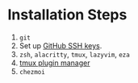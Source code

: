 # Installation Steps

1. `git`
1. Set up [GitHub SSH keys](https://docs.github.com/en/authentication/connecting-to-github-with-ssh/about-ssh).
1. `zsh`, `alacritty`, `tmux`, `lazyvim`, `eza`
1. [tmux plugin manager](https://github.com/tmux-plugins/tpm)
1. `chezmoi`
